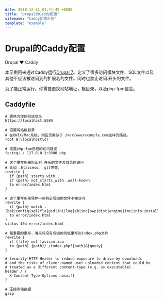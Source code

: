 ```yaml
---
date: 2018-12-01 01:44:49 +0800
title: "Drupal的Caddy配置"
sitename: "Caddy配置示例"
template: "example"
---
```


# Drupal的Caddy配置

Drupal ♥️ Caddy

本示例用来通过Caddy运行[Drupal 7](https://www.drupal.org/)。定义了很多访问模块文件、SQL文件以及其他不应该被访问到的扩展名的文件。同时也禁止访问.开头的文件。

为了能正常运行，你需要更换网站地址，根目录，以及php-fpm信息。

## Caddyfile

```caddy
# 更换为你的网站地址
https://localhost:8080

# 设置网站根目录
# 在UNIX/Mac系统，则应该类似于 /var/www/example.com这样的路径。
root W:\localhost\d7

# 设置php-fpm进程的访问路径
fastcgi / 127.0.0.1:9000 php

# 这个重写用来阻止对.开头的文件及目录的访问
# 比如 .htaccess、.git等等。
rewrite {
  if {path} starts_with .
  if {path} not_starts_with .well-known
  to error/index.html
}

# 这个重写用来保护一些特定后缀的文件不被访问
rewrite {
  if {path} match .(bak|config|sql|fla|psd|ini|log|sh|inc|swp|dist|engine|inc|info|install|make|module|profile|test|po|sh|sql|theme|tpl|tpl.php|xtmpl|sw|bak|orig|save)$
  to error/index.html
}
status 404 error/index.html

# 最重要的重写，用来将没有后缀的网址重写到index.php文件
rewrite {
  if {file} not favicon.ico
  to {path} {path}/ /index.php?{path}&{query}
}

# Security-HTTP-Header to reduce exposure to drive-by downloads 
# and the risks of clever-named user uploaded content that could be 
# treated as a different content-type (e.g. as executable).
header / {
  X-Content-Type-Options nosniff
}

# 压缩传输数据
gzip
```
